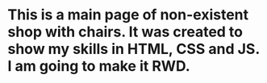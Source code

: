 # This is a main page of non-existent shop with chairs. It was created to show my skills in HTML, CSS and JS. I am going to make it RWD.
